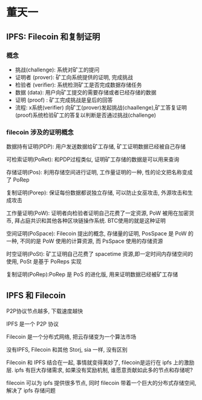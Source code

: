 # 董天一

## IPFS: Filecoin 和复制证明

### 概念

- 挑战(challenge): 系统对矿工的提问
- 证明者 (prover): 矿工向系统提供的证明, 完成挑战
- 检验者 (verifier): 系统检测矿工是否完成数据存储任务
- 数据 (data): 用户向矿工提交的需要存储或者已经存储的数据
- 证明 (proof) : 矿工完成挑战是皇后的回答
- 流程: x系统(verifier) 向矿工(prover)发起挑战(chaallenge),矿工答复证明(proof)系统检验矿工的答复以判断是否通过挑战(challenge)


### filecoin 涉及的证明概念

数据持有证明(PDP): 用户发送数据给矿工存储, 矿工证明数据已经被自己存储

可检索证明(PoRet): 和PDP过程类似, 证明矿工存储的数据是可以用来查询

存储证明(Pos): 利用存储空间进行证明, 工作量证明的一种, 性的论文把名称变成了 PoRep

复制证明(Porep): 保证每份数据都说独立存储, 可以防止女巫攻击, 外源攻击和生成攻击

工作量证明(PoW): 证明者向检验者证明自己花费了一定资源, PoW 被用在加密货币, 拜占庭共识和其他各种区块链操作系统. BTC使用的就是这种证明

空间证明(PoSpace): Filecoin 提出的概念, 存储量的证明, PosSpace 是 PoW 的一种, 不同的是 PoW 使用的计算资源, 而 PsSpace 使用的存储资源

时空证明(PoSt): 矿工证明自己花费了 spacetime 资源,即一定时间内存储空间的使用, PoSt 是基于 PoReps 实现

复制证明(PoRep):PoRep 是 PoS 的进化版, 用来证明数据已经被矿工存储

## IPFS 和 Filecoin

P2P协议节点越多, 下载速度越快

IPFS 是一个 P2P 协议

Filecoin 是一个分布式网络, 把云存储变为一个算法市场

没有IPFS, Filecoin 和其他 Storj, sia 一样, 没有区别

Filecoin 和 IPFS 结合在一起, 事情就变得美妙了, filecoin是运行在 ipfs 上的激励层. ipfs 有巨大存储需求, 如果没有奖励机制, 谁愿意贡献如此多的节点和存储呢?

filecoin 可以为 ipfs 提供很多节点, 同时 filecoin 带着一个巨大的分布式存储空间, 解决了 ipfs 存储问题

